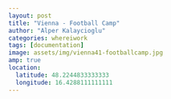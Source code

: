 ```yaml
---
layout: post
title: "Vienna - Football Camp"
author: "Alper Kalaycioglu"
categories: whereiwork
tags: [documentation]
image: assets/img/vienna41-footballcamp.jpg
amp: true
location:
  latitude: 48.2244833333333
  longitude: 16.4288111111111
---
```


